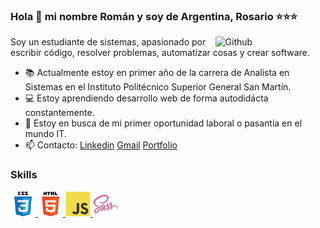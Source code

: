 ### Hola 👋 mi nombre Román y soy de Argentina, Rosario ⭐⭐⭐

<img width="35%" align="right" alt="Github" src="https://user-images.githubusercontent.com/48678280/88862734-4903af80-d201-11ea-968b-9c939d88a37c.gif" />

Soy un estudiante de sistemas, apasionado por escribir código, resolver problemas, automatizar cosas y crear software.

- 📚 Actualmente estoy en primer año de la carrera de Analista en Sistemas en el Instituto Politécnico Superior General San Martín.
- 💻 Estoy aprendiendo desarrollo web de forma autodidácta constantemente.
- 🚀 Estoy en busca de mi primer oportunidad laboral o pasantía en el mundo IT. 
- 📫 Contacto: [Linkedin](https://www.linkedin.com/in/hazemessamsaleh) [Gmail](mailto:hazemkwita123@gmail.com) [Portfolio](https://romanalvarez.netlify.app/)

<h3 align="left">Skills</h3>
<p align="left"> <a href="https://www.w3schools.com/css/" target="_blank" rel="noreferrer"> <img src="https://raw.githubusercontent.com/devicons/devicon/master/icons/css3/css3-original-wordmark.svg" alt="css3" width="40" height="40"/> </a> <a href="https://www.w3.org/html/" target="_blank" rel="noreferrer"> <img src="https://raw.githubusercontent.com/devicons/devicon/master/icons/html5/html5-original-wordmark.svg" alt="html5" width="40" height="40"/> </a> <a href="https://developer.mozilla.org/en-US/docs/Web/JavaScript" target="_blank" rel="noreferrer"> <img src="https://raw.githubusercontent.com/devicons/devicon/master/icons/javascript/javascript-original.svg" alt="javascript" width="40" height="40"/> </a> <a href="https://sass-lang.com" target="_blank" rel="noreferrer"> <img src="https://raw.githubusercontent.com/devicons/devicon/master/icons/sass/sass-original.svg" alt="sass" width="40" height="40"/> </a> </p>

